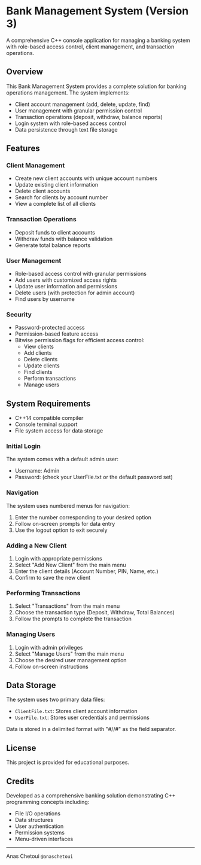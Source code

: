 # Bank Management System (Version 3)

A comprehensive C++ console application for managing a banking system with role-based access control, client management, and transaction operations.

## Overview

This Bank Management System provides a complete solution for banking operations management. The system implements:

- Client account management (add, delete, update, find)
- User management with granular permission control
- Transaction operations (deposit, withdraw, balance reports)
- Login system with role-based access control
- Data persistence through text file storage

## Features

### Client Management
- Create new client accounts with unique account numbers
- Update existing client information
- Delete client accounts
- Search for clients by account number
- View a complete list of all clients

### Transaction Operations
- Deposit funds to client accounts
- Withdraw funds with balance validation
- Generate total balance reports

### User Management
- Role-based access control with granular permissions
- Add users with customized access rights
- Update user information and permissions
- Delete users (with protection for admin account)
- Find users by username

### Security
- Password-protected access
- Permission-based feature access
- Bitwise permission flags for efficient access control:
  - View clients
  - Add clients
  - Delete clients
  - Update clients
  - Find clients
  - Perform transactions
  - Manage users

## System Requirements

- C++14 compatible compiler
- Console terminal support
- File system access for data storage

### Initial Login

The system comes with a default admin user:
- Username: Admin
- Password: (check your UserFile.txt or the default password set)

### Navigation

The system uses numbered menus for navigation:
1. Enter the number corresponding to your desired option
2. Follow on-screen prompts for data entry
3. Use the logout option to exit securely

### Adding a New Client

1. Login with appropriate permissions
2. Select "Add New Client" from the main menu
3. Enter the client details (Account Number, PIN, Name, etc.)
4. Confirm to save the new client

### Performing Transactions

1. Select "Transactions" from the main menu
2. Choose the transaction type (Deposit, Withdraw, Total Balances)
3. Follow the prompts to complete the transaction

### Managing Users

1. Login with admin privileges
2. Select "Manage Users" from the main menu
3. Choose the desired user management option
4. Follow on-screen instructions

## Data Storage

The system uses two primary data files:
- `ClientFile.txt`: Stores client account information
- `UserFile.txt`: Stores user credentials and permissions

Data is stored in a delimited format with "#//#" as the field separator.

## License

This project is provided for educational purposes.

## Credits

Developed as a comprehensive banking solution demonstrating C++ programming concepts including:
- File I/O operations
- Data structures
- User authentication
- Permission systems
- Menu-driven interfaces

---
Anas Chetoui ``@anaschetoui``
